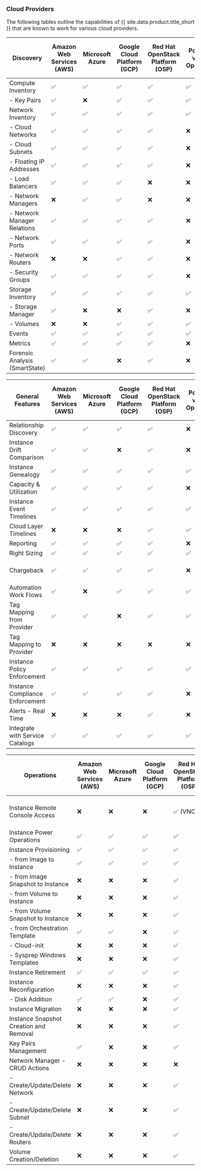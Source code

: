 ### Cloud Providers

The following tables outline the capabilities of {{ site.data.product.title_short }} that are known to work for various cloud providers.

| Discovery                      | Amazon Web Services (AWS) | Microsoft Azure | Google Cloud Platform (GCP) | Red Hat OpenStack Platform (OSP) | IBM PowerVC via the OpenStack API | IBM Power Systems Virtual Servers | IBM Cloud VPC | Oracle Cloud |
| ------------------------------ | ------------------------- | --------------- | --------------------------- | -------------------------------- | --------------------------------- | --------------------------------- | ------------- |------------- |
| Compute Inventory              | ✅                        | ✅              | ✅                          | ✅                               | ✅                                | ✅                                | ✅            | ✅           |
|   - Key Pairs                  | ✅                        | ❌              | ✅                          | ✅                               | ✅                                | ✅                                | ✅            | ❌           |
| Network Inventory              | ✅                        | ✅              | ✅                          | ✅                               | ✅                                | ✅                                | ✅            | ✅           |
|   - Cloud Networks             | ✅                        | ✅              | ✅                          | ✅                               | ❌                                | ✅                                | ✅            | ✅           |
|   - Cloud Subnets              | ✅                        | ✅              | ✅                          | ✅                               | ❌                                | ✅                                | ✅            | ✅           |
|   - Floating IP Addresses      | ✅                        | ✅              | ✅                          | ✅                               | ❌                                | N/A                               | ✅            | ❌           |
|   - Load Balancers             | ✅                        | ✅              | ✅                          | ❌                               | ❌                                | ❌                                | ✅            | ❌           |
|   - Network Managers           | ❌                        | ✅              | ✅                          | ❌                               | ❌                                | ✅                                | ✅            | ✅           |
|   - Network Manager Relations  | ✅                        | ✅              | ✅                          | ✅                               | ❌                                | ✅                                | ✅            | ✅           |
|   - Network Ports              | ✅                        | ✅              | ✅                          | ✅                               | ❌                                | ✅                                | ✅            | ✅           |
|   - Network Routers            | ❌                        | ❌              | ✅                          | ✅                               | ❌                                | ❌                                | ✅            | ❌           |
|   - Security Groups            | ✅                        | ✅              | ✅                          | ✅                               | ❌                                | N/A                               | N/A           | ❌           |
| Storage Inventory              | ✅                        | ✅              | ✅                          | ✅                               | ✅                                | ✅                                | ✅            | ✅           |
|   - Storage Manager            | ✅                        | ❌              | ❌                          | ✅                               | ❌                                | ✅                                | ✅            | ❌           |
|   - Volumes                    | ❌                        | ❌              | ✅                          | ✅                               | ✅                                | ✅                                | ✅            | ✅           |
| Events                         | ✅                        | ✅              | ✅                          | ✅                               | ✅                                | ❌                                | ❌            | ✅           |
| Metrics                        | ✅                        | ✅              | ✅                          | ✅                               | ❌                                | ❌                                | ❌            | ✅           |
| Forensic Analysis (SmartState) | ✅                        | ✅              | ❌                          | ✅                               | ❌                                | ❌                                | ❌            | ❌           |

| General Features                | Amazon Web Services (AWS) | Microsoft Azure | Google Cloud Platform (GCP) | Red Hat OpenStack Platform (OSP) | IBM PowerVC via the OpenStack API | IBM Power Systems Virtual Servers | IBM Cloud VPC        | Oracle Cloud |
| ------------------------------- | ------------------------- | --------------- | --------------------------- | -------------------------------- | --------------------------------- | --------------------------------- | -------------------- |------------- |
| Relationship Discovery          | ✅                        | ✅              | ✅                          | ✅                               | ❌                                | ✅                                | ✅                   | ✅           |
| Instance Drift Comparison       | ✅                        | ✅              | ❌                          | ✅                               | ❌                                | ❌                                | ❌                   | ❌           |
| Instance Genealogy              | ✅                        | ✅              | ✅                          | ✅                               | ✅                                | ❌                                | ✅                   | ✅           |
| Capacity & Utilization          | ✅                        | ✅              | ✅                          | ✅                               | ❌                                | ❌                                | ❌                   | ✅           |
| Instance Event Timelines        | ✅                        | ✅              | ✅                          | ✅                               | ✅                                | ❌                                | ❌                   | ✅           |
| Cloud Layer Timelines           | ❌                        | ❌              | ❌                          | ✅                               | ✅                                | ❌                                | ❌                   | ❌           |
| Reporting                       | ✅                        | ✅              | ✅                          | ✅                               | ❌                                | ✅                                | ✅                   | ✅           |
| Right Sizing                    | ✅                        | ✅              | ✅                          | ✅                               | ✅                                | ❌                                | ❌                   | ❌           |
| Chargeback                      | ✅                        | ✅              | ✅                          | ✅                               | ❌                                | ✅ (Allocation only)              | ✅ (Allocation only) | ❌           |
| Automation Work Flows           | ✅                        | ❌              | ✅                          | ✅                               | ✅                                | ❌                                | ❌                   | ❌           |
| Tag Mapping from Provider       | ✅                        | ✅              | ❌                          | ✅                               | ✅                                | ❌                                | ❌                   | ❌           |
| Tag Mapping to Provider         | ❌                        | ❌              | ❌                          | ❌                               | ❌                                | ❌                                | ❌                   | ❌           |
| Instance Policy Enforcement     | ✅                        | ✅              | ✅                          | ✅                               | ✅                                | ✅                                | ✅                   | ✅           |
| Instance Compliance Enforcement | ✅                        | ✅              | ✅                          | ✅                               | ❌                                | ❌                                | ❌                   | ❌           |
| Alerts - Real Time              | ❌                        | ❌              | ❌                          | ✅                               | ❌                                | ❌                                | ❌                   | ❌           |
| Integrate with Service Catalogs | ✅                        | ✅              | ✅                          | ✅                               | ✅                                | ✅                                | ❌                   | ✅           |

| Operations                             | Amazon Web Services (AWS) | Microsoft Azure | Google Cloud Platform (GCP) | Red Hat OpenStack Platform (OSP) | IBM PowerVC via the OpenStack API | IBM Power Systems Virtual Servers | IBM Cloud VPC | Oracle Cloud |
| -------------------------------------- | ------------------------- | --------------- | --------------------------- | -------------------------------- | --------------------------------- | --------------------------------- | ------------- |------------- |
| Instance Remote Console Access         | ❌                        | ❌              | ❌                          | ✅ (VNC)                         | ✅ (NovaLink-managed hosts only)  | ❌                                | ❌            | ❌           |
| Instance Power Operations              | ✅                        | ✅              | ✅                          | ✅                               | ✅                                | ✅                                | ✅            | ✅           |
| Instance Provisioning                  | ✅                        | ✅              | ✅                          | ✅                               | ✅                                | ✅                                | ❌            | ❌           |
|   - from Image to Instance             | ✅                        | ✅              | ✅                          | ✅                               | ✅                                | ✅                                | ❌            | ❌           |
|   - from Image Snapshot to Instance    | ❌                        | ❌              | ❌                          | ✅                               | ❌                                | ❌                                | ❌            | ❌           |
|   - from Volume to Instance            | ❌                        | ❌              | ❌                          | ✅                               | ❌                                | ❌                                | ❌            | ❌           |
|   - from Volume Snapshot to Instance   | ❌                        | ❌              | ❌                          | ✅                               | ❌                                | ❌                                | ❌            | ❌           |
|   - from Orchestration Template        | ✅                        | ✅              | ❌                          | ✅                               | ❌                                | ❌                                | ❌            | ❌           |
|   - Cloud-init                         | ❌                        | ❌              | ❌                          | ✅                               | ❌                                | ✅                                | ❌            | ❌           |
|   - Sysprep Windows Templates          | ❌                        | ❌              | ❌                          | ✅                               | ❌                                | N/A                               | N/A           | ❌           |
| Instance Retirement                    | ✅                        | ✅              | ✅                          | ✅                               | ✅                                | ✅                                | ❌            | ✅           |
| Instance Reconfiguration               | ❌                        | ❌              | ❌                          | ✅                               | ✅                                | ❌                                | ❌            | ❌           |
|   - Disk Addition                      | ✅                        | ✅              | ❌                          | ✅                               | ❌                                | ✅                                | ❌            | ❌           |
| Instance Migration                     | ❌                        | ❌              | ❌                          | ✅                               | ✅                                | N/A                               | N/A           | ❌           |
| Instance Snapshot Creation and Removal | ❌                        | ❌              | ❌                          | ✅                               | ✅                                | ❌                                | ❌            | ❌           |
| Key Pairs Management                   | ✅                        | ❌              | ❌                          | ✅                               | ✅                                | ✅                                | ❌            | ❌           |
| Network Manager - CRUD Actions         | ❌                        | ❌              | ❌                          | ❌                               | ❌                                | ❌                                | ❌            | ❌           |
|   - Create/Update/Delete Network       | ❌                        | ❌              | ❌                          | ✅                               | ❌                                | ❌                                | ❌            | ❌           |
|   - Create/Update/Delete Subnet        | ❌                        | ❌              | ❌                          | ✅                               | ❌                                | ❌                                | ❌            | ❌           |
|   - Create/Update/Delete Routers       | ❌                        | ❌              | ❌                          | ✅                               | ❌                                | ❌                                | ❌            | ❌           |
| Volume Creation/Deletion               | ❌                        | ❌              | ❌                          | ✅                               | ✅                                | ✅                                | ❌            | ❌           |
